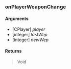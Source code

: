 ### onPlayerWeaponChange

#### Arguments

- [CPlayer] *player*
- [integer] *lastWep*
- [integer] *newWep*

#### Returns
> Void
